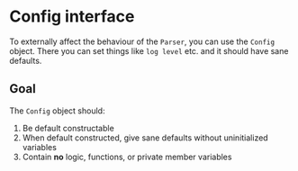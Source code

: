 # Config interface #

To externally affect the behaviour of the `Parser`, you can use the `Config` object. There you can set things like `log level` etc. and it should have sane defaults.

## Goal ##

The `Config` object should:

1. Be default constructable
2. When default constructed, give sane defaults without uninitialized variables
3. Contain **no** logic, functions, or private member variables
